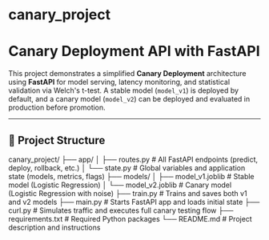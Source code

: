 # canary_project

# Canary Deployment API with FastAPI

This project demonstrates a simplified **Canary Deployment** architecture using **FastAPI** for model serving, latency monitoring, and statistical validation via Welch's t-test. A stable model (`model_v1`) is deployed by default, and a canary model (`model_v2`) can be deployed and evaluated in production before promotion.

---

## 📁 Project Structure

canary_project/
├── app/
│ ├── routes.py # All FastAPI endpoints (predict, deploy, rollback, etc.)
│ └── state.py # Global variables and application state (models, metrics, flags)
├── models/
│ ├── model_v1.joblib # Stable model (Logistic Regression)
│ └── model_v2.joblib # Canary model (Logistic Regression with noise)
├── train.py # Trains and saves both v1 and v2 models
├── main.py # Starts FastAPI app and loads initial state
├── curl.py # Simulates traffic and executes full canary testing flow
├── requirements.txt # Required Python packages
└── README.md # Project description and instructions
